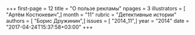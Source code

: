 +++
first-page = 12
title = "О пользе рекламы"
npages = 3
illustrators = [ "Артём Костюкевич",]
month = "11"
rubric = "Детективные истории"
authors = [ "Борис Дружинин",]
issues = [ "2014_11",]
year = "2014"
date = "2017-04-24T15:37:58+03:00"
+++
